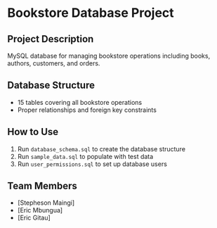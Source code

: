 # Bookstore Database Project

## Project Description
MySQL database for managing bookstore operations including books, authors, customers, and orders.

## Database Structure
- 15 tables covering all bookstore operations
- Proper relationships and foreign key constraints

## How to Use
1. Run `database_schema.sql` to create the database structure
2. Run `sample_data.sql` to populate with test data
3. Run `user_permissions.sql` to set up database users

## Team Members
- [Stepheson Maingi]
- [Eric Mbungua]
- [Eric Gitau]
